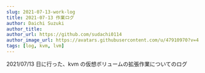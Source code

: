 ```yaml
---
slug: 2021-07-13-work-log
title: 2021-07-13 作業ログ
author: Daichi Suzuki
author_title: 
author_url: https://github.com/sudachi0114
author_image_url: https://avatars.githubusercontent.com/u/47910970?v=4
tags: [log, kvm, lvm]
---
```


2021/07/13 日に行った、kvm の仮想ボリュームの拡張作業についてのログ